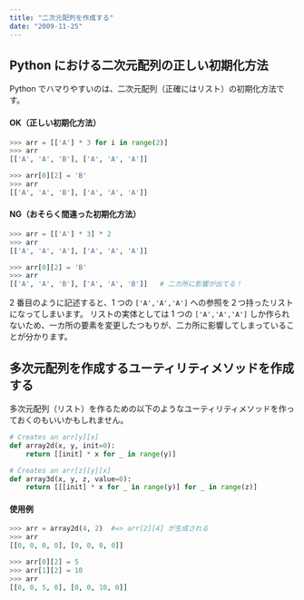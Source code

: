 ```yaml
---
title: "二次元配列を作成する"
date: "2009-11-25"
---
```


Python における二次元配列の正しい初期化方法
----

Python でハマりやすいのは、二次元配列（正確にはリスト）の初期化方法です。

#### OK（正しい初期化方法）

```python
>>> arr = [['A'] * 3 for i in range(2)]
>>> arr
[['A', 'A', 'B'], ['A', 'A', 'A']]

>>> arr[0][2] = 'B'
>>> arr
[['A', 'A', 'B'], ['A', 'A', 'A']]
```

#### NG（おそらく間違った初期化方法）

```python
>>> arr = [['A'] * 3] * 2
>>> arr
[['A', 'A', 'A'], ['A', 'A', 'A']]

>>> arr[0][2] = 'B'
>>> arr
[['A', 'A', 'B'], ['A', 'A', 'B']]   # 二カ所に影響が出てる！
```

2 番目のように記述すると、1 つの `['A','A','A']` への参照を２つ持ったリストになってしまいます。
リストの実体としては 1 つの `['A','A','A']` しか作られないため、一カ所の要素を変更したつもりが、二カ所に影響してしまっていることが分かります。


多次元配列を作成するユーティリティメソッドを作成する
----

多次元配列（リスト）を作るための以下のようなユーティリティメソッドを作っておくのもいいかもしれません。

```python
# Creates an arr[y][x]
def array2d(x, y, init=0):
    return [[init] * x for _ in range(y)]

# Creates an arr[z][y][x]
def array3d(x, y, z, value=0):
    return [[[init] * x for _ in range(y)] for _ in range(z)]
```

#### 使用例

```python
>>> arr = array2d(4, 2)  #=> arr[2][4] が生成される
>>> arr
[[0, 0, 0, 0], [0, 0, 0, 0]]

>>> arr[0][2] = 5
>>> arr[1][2] = 10
>>> arr
[[0, 0, 5, 0], [0, 0, 10, 0]]
```

